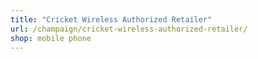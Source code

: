 ```yaml
---
title: "Cricket Wireless Authorized Retailer"
url: /champaign/cricket-wireless-authorized-retailer/
shop: mobile phone
---
```

